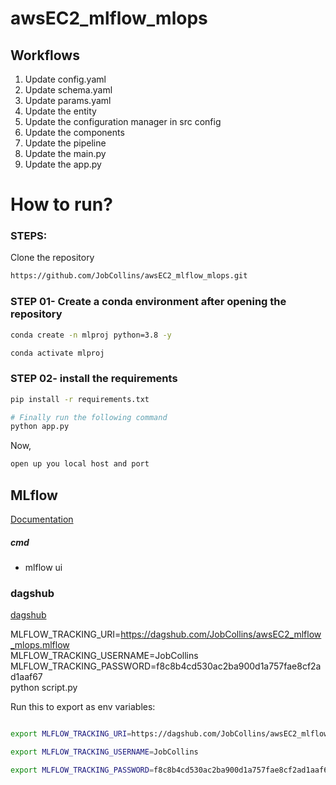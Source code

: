 # awsEC2_mlflow_mlops


## Workflows

1. Update config.yaml
2. Update schema.yaml
3. Update params.yaml
4. Update the entity
5. Update the configuration manager in src config
6. Update the components
7. Update the pipeline 
8. Update the main.py
9. Update the app.py

# How to run?
### STEPS:

Clone the repository

```bash
https://github.com/JobCollins/awsEC2_mlflow_mlops.git
```
### STEP 01- Create a conda environment after opening the repository

```bash
conda create -n mlproj python=3.8 -y
```

```bash
conda activate mlproj
```


### STEP 02- install the requirements
```bash
pip install -r requirements.txt
```


```bash
# Finally run the following command
python app.py
```

Now,
```bash
open up you local host and port
```



## MLflow

[Documentation](https://mlflow.org/docs/latest/index.html)


##### cmd
- mlflow ui

### dagshub
[dagshub](https://dagshub.com/)

MLFLOW_TRACKING_URI=https://dagshub.com/JobCollins/awsEC2_mlflow_mlops.mlflow \
MLFLOW_TRACKING_USERNAME=JobCollins \
MLFLOW_TRACKING_PASSWORD=f8c8b4cd530ac2ba900d1a757fae8cf2ad1aaf67 \
python script.py

Run this to export as env variables:

```bash

export MLFLOW_TRACKING_URI=https://dagshub.com/JobCollins/awsEC2_mlflow_mlops.mlflow

export MLFLOW_TRACKING_USERNAME=JobCollins 

export MLFLOW_TRACKING_PASSWORD=f8c8b4cd530ac2ba900d1a757fae8cf2ad1aaf67

```